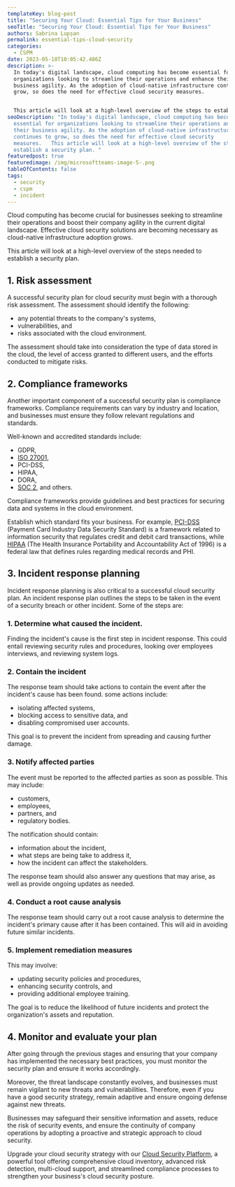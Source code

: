 ```yaml
---
templateKey: blog-post
title: "Securing Your Cloud: Essential Tips for Your Business"
seoTitle: "Securing Your Cloud: Essential Tips for Your Business"
authors: Sabrina Lupșan
permalink: essential-tips-cloud-security
categories:
  - CSPM
date: 2023-05-18T10:05:42.486Z
description: >-
  In today's digital landscape, cloud computing has become essential for
  organizations looking to streamline their operations and enhance their
  business agility. As the adoption of cloud-native infrastructure continues to
  grow, so does the need for effective cloud security measures. 


  This article will look at a high-level overview of the steps to establish a security plan: performing a risk assessment, conducting an incident response plan, monitoring and evaluating how that plan is working, and making efforts to become compliant with international standards.
seoDescription: "In today's digital landscape, cloud computing has become
  essential for organizations looking to streamline their operations and enhance
  their business agility. As the adoption of cloud-native infrastructure
  continues to grow, so does the need for effective cloud security
  measures.   This article will look at a high-level overview of the steps to
  establish a security plan. "
featuredpost: true
featuredimage: /img/microsoftteams-image-5-.png
tableOfContents: false
tags:
  - security
  - cspm
  - incident
---
```

C﻿loud computing has become crucial for businesses seeking to streamline their operations and boost their company agility in the current digital landscape. Effective cloud security solutions are becoming necessary as cloud-native infrastructure adoption grows.

T﻿his article will look at a high-level overview of the steps needed to establish a security plan.

## 1﻿. Risk assessment

A﻿ successful security plan for cloud security must begin with a thorough risk assessment. The assessment should identify the following:

* a﻿ny potential threats to the company's systems,
* v﻿ulnerabilities, and
* r﻿isks associated with the cloud environment.

T﻿he assessment should take into consideration the type of data stored in the cloud, the level of access granted to different users, and the efforts conducted to mitigate risks.

## 2. Compliance frameworks 

Another important component of a successful security plan is compliance frameworks. Compliance requirements can vary by industry and location, and businesses must ensure they follow relevant regulations and standards.  

Well-known and accredited standards include: 

* GDPR,  
* [ISO 27001](https://cyscale.com/blog/new-iso27001-2022-version/),  
* PCI-DSS, 
* HIPAA, 
* DORA, 
* [SOC 2](https://cyscale.com/blog/soc-2-compliance-in-cloud/), and others. 

Compliance frameworks provide guidelines and best practices for securing data and systems in the cloud environment.  

Establish which standard fits your business. For example, [PCI-DSS](https://cyscale.com/blog/pci-dss-compliance-in-cloud/) (Payment Card Industry Data Security Standard) is a framework related to information security that regulates credit and debit card transactions, while [HIPAA](https://cyscale.com/blog/hipaa-compliance-in-cloud/) (The Health Insurance Portability and Accountability Act of 1996) is a federal law that defines rules regarding medical records and PHI. 

## 3. Incident response planning 

Incident response planning is also critical to a successful cloud security plan. An incident response plan outlines the steps to be taken in the event of a security breach or other incident. Some of the steps are: 

### 1﻿. Determine what caused the incident.

F﻿inding the incident's cause is the first step in incident response. This could entail reviewing security rules and procedures, looking over employees interviews, and reviewing system logs.

### 2﻿. Contain the incident

T﻿he response team should take actions to contain the event after the incident's cause has been found. some actions include:

* i﻿solating affected systems,
* b﻿locking access to sensitive data, and
* d﻿isabling compromised user accounts.

T﻿his goal is to prevent the incident from spreading and causing further damage.

### 3﻿. Notify affected parties

T﻿he event must be reported to the affected parties as soon as possible. This may include:

* c﻿ustomers,
* e﻿mployees,
* p﻿artners, and
* r﻿egulatory bodies.

T﻿he notification should contain:

* i﻿nformation about the incident,
* w﻿hat steps are being take to address it,
* h﻿ow the incident can affect the stakeholders.

T﻿he response team should also answer any questions that may arise, as well as provide ongoing updates as needed.

### 4﻿. Conduct a root cause analysis

T﻿he response team should carry out a root cause analysis to determine the incident's primary cause after it has been contained. This will aid in avoiding future similar incidents.

### 5. Implement remediation measures

This may involve: 

* updating security policies and procedures,  
* enhancing security controls, and  
* providing additional employee training.  

The goal is to reduce the likelihood of future incidents and protect the organization's assets and reputation. 

## 4. Monitor and evaluate your plan 

After going through the previous stages and ensuring that your company has implemented the necessary best practices, you must monitor the security plan and ensure it works accordingly.  

Moreover, the threat landscape constantly evolves, and businesses must remain vigilant to new threats and vulnerabilities. Therefore, even if you have a good security strategy, remain adaptive and ensure ongoing defense against new threats.  

Businesses may safeguard their sensitive information and assets, reduce the risk of security events, and ensure the continuity of company operations by adopting a proactive and strategic approach to cloud security.



Upgrade your cloud security strategy with our [Cloud Security Platform](https://cyscale.com/), a powerful tool offering comprehensive cloud inventory, advanced risk detection, multi-cloud support, and streamlined compliance processes to strengthen your business's cloud security posture.
